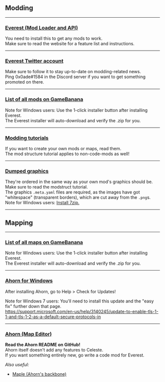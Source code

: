 ## Modding

---

### [Everest (Mod Loader and API)](https://everestapi.github.io/)
You need to install this to get any mods to work.  
Make sure to read the website for a feature list and instructions.

---

### [Everest Twitter account](https://twitter.com/EverestAPI)
Make sure to follow it to stay up-to-date on modding-related news.  
Ping 0x0ade#1584 in the Discord server if you want to get something promoted on there.

---

### [List of all mods on GameBanana](https://gamebanana.com/games/6460)
Note for Windows users: Use the 1-click installer button after installing Everest.  
The Everest installer will auto-download and verify the .zip for you.

---

### [Modding tutorials](https://everestapi.github.io/tutorials/)
If you want to create your own mods or maps, read them.  
The mod structure tutorial applies to non-code-mods as well!

---

### [Dumped graphics](https://drive.google.com/open?id=1a47of8ejPm2jApe5e9knufhh-fD4-ttN)
They're ordered in the same way as your own mod's graphics should be. Make sure to read the modstruct tutorial.  
The graphics `.meta.yaml` files are required, as the images have got "whitespace" (transparent borders), which are cut away from the `.png`s.  
Note for Windows users: [Install 7zip.](https://www.7-zip.org/)

---



## Mapping

---

### [List of all maps on GameBanana](https://gamebanana.com/maps/games/6460)
Note for Windows users: Use the 1-click installer button after installing Everest.  
The Everest installer will auto-download and verify the .zip for you.

---

### [Ahorn for Windows](https://thoas.feralhosting.com/oddstr13/sharex/file/setup-Ahorn-0.0.3.exe)
After installing Ahorn, go to Help > Check for Updates!

Note for Windows 7 users: You'll need to install this update and the "easy fix" further down that page.  
https://support.microsoft.com/en-us/help/3140245/update-to-enable-tls-1-1-and-tls-1-2-as-a-default-secure-protocols-in

---

### [Ahorn (Map Editor)](https://github.com/CelestialCartographers/Ahorn/blob/master/README.md)
**Read the Ahorn README on GitHub!**  
Ahorn itself doesn't add any features to Celeste.  
If you want something entirely new, go write a code mod for Everest.

_Also useful:_
- [Maple (Ahorn's backbone)](https://github.com/CelestialCartographers/Maple)
